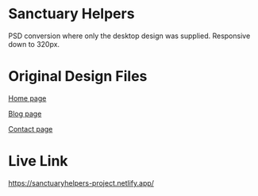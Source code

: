 # Sanctuary Helpers

 PSD conversion where only the desktop design was supplied. Responsive down to 320px.
 
 # Original Design Files 
 [Home page](https://drive.google.com/file/d/1gXtveYHmGS27V5SSIHEnExciYnhrbrXj/view)
 
 [Blog page](https://drive.google.com/file/d/1L30mTqaKknOeDxCE7PjCokF2dq-Lo0I0/view?usp=share_link)
 
 [Contact page](https://drive.google.com/file/d/1edJOY0HhRA1ZoenGjiGQvcXnQTd2Z1PV/view?usp=share_link)

# Live Link
https://sanctuaryhelpers-project.netlify.app/
